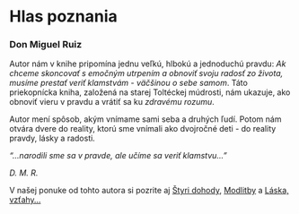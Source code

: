 Hlas poznania
=============

### Don Miguel Ruiz

Autor nám v knihe pripomína jednu veľkú, hlbokú a jednoduchú pravdu: *Ak chceme
skoncovať s emočným utrpením a obnoviť svoju radosť zo života, musíme prestať
veriť klamstvám - väčšinou o sebe samom*. Táto priekopnícka kniha, založená na
starej Toltéckej múdrosti, nám ukazuje, ako obnoviť vieru v pravdu a vrátiť sa
ku *zdravému rozumu*.

Autor mení spôsob, akým vnímame sami seba a druhých ľudí. Potom nám otvára dvere
do reality, ktorú sme vnímali ako dvojročné deti - do reality pravdy, lásky a
radosti.

*“…narodili sme sa v pravde, ale učíme sa veriť klamstvu…”*

*D. M. R.*

V našej ponuke od tohto autora si pozrite aj [Štyri
dohody](../knihy/ctyri-dohody),
[Modlitby](../knihy/modlitby) a [Láska,
vzťahy…](../knihy/laska)

